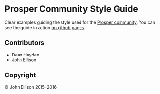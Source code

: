 # Prosper Community Style Guide

Clear examples guiding the style used for the [Prosper community](http://prosper.community/). You can see the guide in action [on github pages](https://prosper-community.github.io/styleguide/).

## Contributors

* Dean Hayden
* John Ellison

## Copyright

&copy; John Ellison 2015–2016
